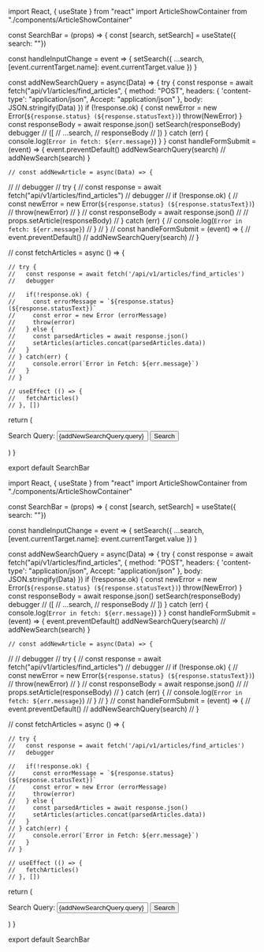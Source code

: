 import React, { useState } from "react"
import ArticleShowContainer from "./components/ArticleShowContainer"

const SearchBar = (props) => {
  const [search, setSearch] = useState({
    search: ""})

  const handleInputChange = event => {
    setSearch({
      ...search,
      [event.currentTarget.name]: event.currentTarget.value
    })
  }

  const addNewSearchQuery = async(Data) => {
    try {
      const response = await fetch("api/v1/articles/find_articles", {
        method: "POST",
        headers: { 
          'content-type': "application/json",
          Accept: "application/json"
        },
        body: JSON.stringify(Data)
      })
      if (!response.ok) {
        const newError = new Error(`${response.status} (${response.statusText})`)
        throw(NewError)
      }
      const responseBody = await response.json()
        setSearch(responseBody)
        debugger
        // ([
        //   ...search,
        //   responseBody
        // ])
    } catch (err) {
      console.log(`Error in fetch: ${err.message}`)
    }
  }
  const handleFormSubmit = (event) => {
    event.preventDefault()
    addNewSearchQuery(search)
    // addNewSearch(search)
  }

    // const addNewArticle = async(Data) => {
  //   // debugger
  //   try {
  //     const response = await fetch("api/v1/articles/find_articles")
  //     debugger
  //     if (!response.ok) {
  //       const newError = new Error(`${response.status} (${response.statusText})`)
  //       throw(newError)
  //     }
  //     const responseBody = await response.json()
  //       // props.setArticle(responseBody)
  //   } catch (err) {
  //     console.log(`Error in fetch: ${err.message}`)
  //   }
  // }
  // const handleFormSubmit = (event) => {
  //   event.preventDefault()
  //   addNewSearchQuery(search)
  // }

  // const fetchArticles = async () => {

    // try {
    //   const response = await fetch('/api/v1/articles/find_articles')
    //   debugger

    //   if(!response.ok) {
    //     const errorMessage = `${response.status} (${response.statusText})`
    //     const error = new Error (errorMessage)
    //     throw(error)
    //   } else {
    //     const parsedArticles = await response.json()
    //     setArticles(articles.concat(parsedArticles.data))
    //   }
    // } catch(err) {
    //     console.error(`Error in Fetch: ${err.message}`)
    //   }
    // }

    // useEffect (() => {
    //   fetchArticles()
    // }, [])

  return (
    <form onSubmit = {handleFormSubmit}>
      <label>Search Query:
        <input type="text" name="query" id="query" onChange={handleInputChange} value={addNewSearchQuery.query} />
      </label>
      <input className="button" type="submit" value="Search" />
    </form>
  )
}

export default SearchBar


import React, { useState } from "react"
import ArticleShowContainer from "./components/ArticleShowContainer"

const SearchBar = (props) => {
  const [search, setSearch] = useState({
    search: ""})

  const handleInputChange = event => {
    setSearch({
      ...search,
      [event.currentTarget.name]: event.currentTarget.value
    })
  }

  const addNewSearchQuery = async(Data) => {
    try {
      const response = await fetch("api/v1/articles/find_articles", {
        method: "POST",
        headers: { 
          'content-type': "application/json",
          Accept: "application/json"
        },
        body: JSON.stringify(Data)
      })
      if (!response.ok) {
        const newError = new Error(`${response.status} (${response.statusText})`)
        throw(NewError)
      }
      const responseBody = await response.json()
        setSearch(responseBody)
        debugger
        // ([
        //   ...search,
        //   responseBody
        // ])
    } catch (err) {
      console.log(`Error in fetch: ${err.message}`)
    }
  }
  const handleFormSubmit = (event) => {
    event.preventDefault()
    addNewSearchQuery(search)
    // addNewSearch(search)
  }

    // const addNewArticle = async(Data) => {
  //   // debugger
  //   try {
  //     const response = await fetch("api/v1/articles/find_articles")
  //     debugger
  //     if (!response.ok) {
  //       const newError = new Error(`${response.status} (${response.statusText})`)
  //       throw(newError)
  //     }
  //     const responseBody = await response.json()
  //       // props.setArticle(responseBody)
  //   } catch (err) {
  //     console.log(`Error in fetch: ${err.message}`)
  //   }
  // }
  // const handleFormSubmit = (event) => {
  //   event.preventDefault()
  //   addNewSearchQuery(search)
  // }

  // const fetchArticles = async () => {

    // try {
    //   const response = await fetch('/api/v1/articles/find_articles')
    //   debugger

    //   if(!response.ok) {
    //     const errorMessage = `${response.status} (${response.statusText})`
    //     const error = new Error (errorMessage)
    //     throw(error)
    //   } else {
    //     const parsedArticles = await response.json()
    //     setArticles(articles.concat(parsedArticles.data))
    //   }
    // } catch(err) {
    //     console.error(`Error in Fetch: ${err.message}`)
    //   }
    // }

    // useEffect (() => {
    //   fetchArticles()
    // }, [])

  return (
    <form onSubmit = {handleFormSubmit}>
      <label>Search Query:
        <input type="text" name="query" id="query" onChange={handleInputChange} value={addNewSearchQuery.query} />
      </label>
      <input className="button" type="submit" value="Search" />
    </form>
  )
}

export default SearchBar
